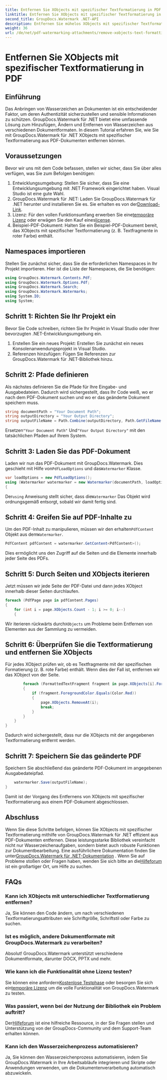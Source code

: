 ```yaml
---
title: Entfernen Sie XObjects mit spezifischer Textformatierung in PDF
linktitle: Entfernen Sie XObjects mit spezifischer Textformatierung in PDF
second_title: GroupDocs.Watermark .NET-API
description: Entfernen Sie mühelos XObjects mit spezifischer Textformatierung aus PDFs mit GroupDocs.Watermark für .NET. Befolgen Sie unseren Leitfaden für eine reibungslose Dokumentenbearbeitung.
weight: 36
url: /de/net/pdf-watermarking-attachments/remove-xobjects-text-formatting-pdf/
---
```


# Entfernen Sie XObjects mit spezifischer Textformatierung in PDF

## Einführung
Das Anbringen von Wasserzeichen an Dokumenten ist ein entscheidender Faktor, um deren Authentizität sicherzustellen und sensible Informationen zu schützen. GroupDocs.Watermark für .NET bietet eine umfassende Lösung zum Hinzufügen, Ändern und Entfernen von Wasserzeichen aus verschiedenen Dokumentformaten. In diesem Tutorial erfahren Sie, wie Sie mit GroupDocs.Watermark für .NET XObjects mit spezifischer Textformatierung aus PDF-Dokumenten entfernen können.
## Voraussetzungen
Bevor wir uns mit dem Code befassen, stellen wir sicher, dass Sie über alles verfügen, was Sie zum Befolgen benötigen:
1. Entwicklungsumgebung: Stellen Sie sicher, dass Sie eine Entwicklungsumgebung mit .NET Framework eingerichtet haben. Visual Studio ist eine gute Wahl.
2.  GroupDocs.Watermark für .NET: Laden Sie GroupDocs.Watermark für .NET herunter und installieren Sie es. Sie erhalten es von der[Download-Link](https://releases.groupdocs.com/Watermark/net/).
3.  Lizenz: Für den vollen Funktionsumfang erwerben Sie eine[temporäre Lizenz](https://purchase.groupdocs.com/temporary-Lizenz/) oder erwägen Sie den Kauf eines[license](https://purchase.groupdocs.com/buy).
4. Beispiel-PDF-Dokument: Halten Sie ein Beispiel-PDF-Dokument bereit, das XObjects mit spezifischer Textformatierung (z. B. Textfragmente in roter Farbe) enthält.

## Namespaces importieren
Stellen Sie zunächst sicher, dass Sie die erforderlichen Namespaces in Ihr Projekt importieren. Hier ist die Liste der Namespaces, die Sie benötigen:
```csharp
using GroupDocs.Watermark.Contents.Pdf;
using GroupDocs.Watermark.Options.Pdf;
using GroupDocs.Watermark.Search;
using GroupDocs.Watermark.Watermarks;
using System.IO;
using System;
```
## Schritt 1: Richten Sie Ihr Projekt ein
Bevor Sie Code schreiben, richten Sie Ihr Projekt in Visual Studio oder Ihrer bevorzugten .NET-Entwicklungsumgebung ein.
1. Erstellen Sie ein neues Projekt: Erstellen Sie zunächst ein neues Konsolenanwendungsprojekt in Visual Studio.
2. Referenzen hinzufügen: Fügen Sie Referenzen zur GroupDocs.Watermark für .NET-Bibliothek hinzu.
## Schritt 2: Pfade definieren
Als nächstes definieren Sie die Pfade für Ihre Eingabe- und Ausgabedateien. Dadurch wird sichergestellt, dass Ihr Code weiß, wo er nach dem PDF-Dokument suchen und wo er das geänderte Dokument speichern muss.
```csharp
string documentPath = "Your Document Path";
string outputDirectory = "Your Output Directory";
string outputFileName = Path.Combine(outputDirectory, Path.GetFileName(documentPath));
```
 Ersetzen`"Your Document Path"` Und`"Your Output Directory"` mit den tatsächlichen Pfaden auf Ihrem System.
## Schritt 3: Laden Sie das PDF-Dokument
 Laden wir nun das PDF-Dokument mit GroupDocs.Watermark. Dies geschieht mit Hilfe von`PdfLoadOptions` und das`Watermarker` Klasse.
```csharp
var loadOptions = new PdfLoadOptions();
using (Watermarker watermarker = new Watermarker(documentPath, loadOptions))
{
```
 Der`using` Anweisung stellt sicher, dass die`Watermarker` Das Objekt wird ordnungsgemäß entsorgt, sobald wir damit fertig sind.
## Schritt 4: Greifen Sie auf PDF-Inhalte zu
 Um den PDF-Inhalt zu manipulieren, müssen wir den erhalten`PdfContent` Objekt aus dem`Watermarker`.
```csharp
PdfContent pdfContent = watermarker.GetContent<PdfContent>();
```
Dies ermöglicht uns den Zugriff auf die Seiten und die Elemente innerhalb jeder Seite des PDFs.
## Schritt 5: Durch Seiten und XObjects iterieren
Jetzt müssen wir jede Seite der PDF-Datei und dann jedes XObject innerhalb dieser Seiten durchlaufen.
```csharp
foreach (PdfPage page in pdfContent.Pages)
{
    for (int i = page.XObjects.Count - 1; i >= 0; i--)
    {
```
 Wir iterieren rückwärts durch`XObjects` um Probleme beim Entfernen von Elementen aus der Sammlung zu vermeiden.
## Schritt 6: Überprüfen Sie die Textformatierung und entfernen Sie XObjects
Für jedes XObject prüfen wir, ob es Textfragmente mit der spezifischen Formatierung (z. B. rote Farbe) enthält. Wenn dies der Fall ist, entfernen wir das XObject von der Seite.
```csharp
        foreach (FormattedTextFragment fragment in page.XObjects[i].FormattedTextFragments)
        {
            if (fragment.ForegroundColor.Equals(Color.Red))
            {
                page.XObjects.RemoveAt(i);
                break;
            }
        }
    }
}
```
Dadurch wird sichergestellt, dass nur die XObjects mit der angegebenen Textformatierung entfernt werden.
## Schritt 7: Speichern Sie das geänderte PDF
Speichern Sie abschließend das geänderte PDF-Dokument im angegebenen Ausgabedateipfad.
```csharp
    watermarker.Save(outputFileName);
}
```
Damit ist der Vorgang des Entfernens von XObjects mit spezifischer Textformatierung aus einem PDF-Dokument abgeschlossen.

## Abschluss
Wenn Sie diese Schritte befolgen, können Sie XObjects mit spezifischer Textformatierung mithilfe von GroupDocs.Watermark für .NET effizient aus PDF-Dokumenten entfernen. Diese leistungsstarke Bibliothek vereinfacht nicht nur Wasserzeichenaufgaben, sondern bietet auch robuste Funktionen zur Dokumentbearbeitung. Eine ausführlichere Dokumentation finden Sie unter[GroupDocs.Watermark für .NET-Dokumentation](https://tutorials.groupdocs.com/Watermark/net/) . Wenn Sie auf Probleme stoßen oder Fragen haben, wenden Sie sich bitte an die[Hilfeforum](https://forum.groupdocs.com/c/watermark/19) ist ein großartiger Ort, um Hilfe zu suchen.
## FAQs
### Kann ich XObjects mit unterschiedlicher Textformatierung entfernen?
Ja, Sie können den Code ändern, um nach verschiedenen Textformatierungsattributen wie Schriftgröße, Schriftstil oder Farbe zu suchen.
### Ist es möglich, andere Dokumentformate mit GroupDocs.Watermark zu verarbeiten?
Absolut! GroupDocs.Watermark unterstützt verschiedene Dokumentformate, darunter DOCX, PPTX und mehr.
### Wie kann ich die Funktionalität ohne Lizenz testen?
 Sie können eine anfordern[Kostenlose Testphase](https://releases.groupdocs.com/) oder besorgen Sie sich ein[temporäre Lizenz](https://purchase.groupdocs.com/temporary-license/) um die volle Funktionalität von GroupDocs.Watermark zu testen.
### Was passiert, wenn bei der Nutzung der Bibliothek ein Problem auftritt?
 Der[Hilfeforum](https://forum.groupdocs.com/c/watermark/19) ist eine hilfreiche Ressource, in der Sie Fragen stellen und Unterstützung von der GroupDocs-Community und dem Support-Team erhalten können.
### Kann ich den Wasserzeichenprozess automatisieren?
Ja, Sie können den Wasserzeichenprozess automatisieren, indem Sie GroupDocs.Watermark in Ihre Arbeitsabläufe integrieren und Skripte oder Anwendungen verwenden, um die Dokumentenverarbeitung automatisch abzuwickeln.
